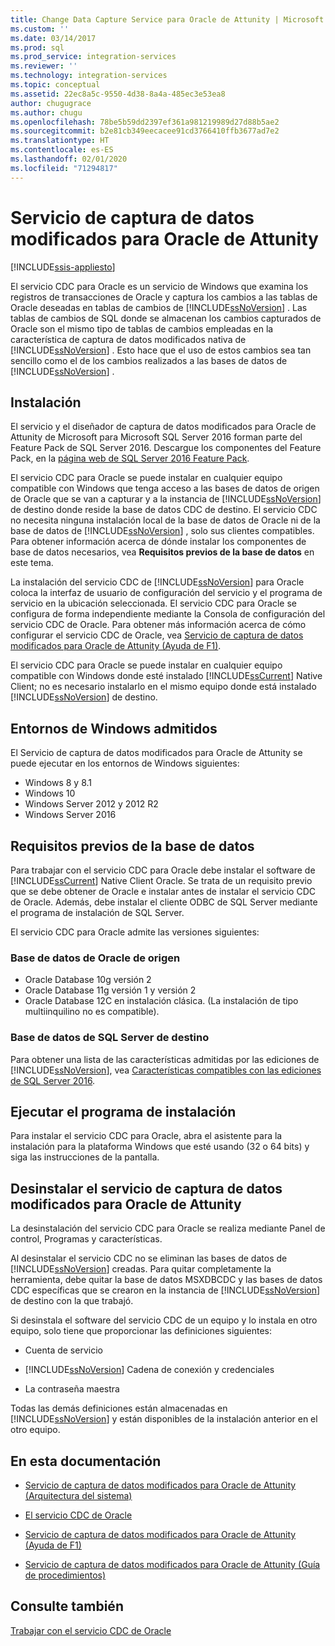 ```yaml
---
title: Change Data Capture Service para Oracle de Attunity | Microsoft Docs
ms.custom: ''
ms.date: 03/14/2017
ms.prod: sql
ms.prod_service: integration-services
ms.reviewer: ''
ms.technology: integration-services
ms.topic: conceptual
ms.assetid: 22ec8a5c-9550-4d38-8a4a-485ec3e53ea8
author: chugugrace
ms.author: chugu
ms.openlocfilehash: 78be5b59dd2397ef361a981219989d27d88b5ae2
ms.sourcegitcommit: b2e81cb349eecacee91cd3766410ffb3677ad7e2
ms.translationtype: HT
ms.contentlocale: es-ES
ms.lasthandoff: 02/01/2020
ms.locfileid: "71294817"
---
```

# <a name="change-data-capture-service-for-oracle-by-attunity"></a>Servicio de captura de datos modificados para Oracle de Attunity

[!INCLUDE[ssis-appliesto](../../includes/ssis-appliesto-ssvrpluslinux-asdb-asdw-xxx.md)]


  El servicio CDC para Oracle es un servicio de Windows que examina los registros de transacciones de Oracle y captura los cambios a las tablas de Oracle deseadas en tablas de cambios de [!INCLUDE[ssNoVersion](../../includes/ssnoversion-md.md)] . Las tablas de cambios de SQL donde se almacenan los cambios capturados de Oracle son el mismo tipo de tablas de cambios empleadas en la característica de captura de datos modificados nativa de [!INCLUDE[ssNoVersion](../../includes/ssnoversion-md.md)] . Esto hace que el uso de estos cambios sea tan sencillo como el de los cambios realizados a las bases de datos de [!INCLUDE[ssNoVersion](../../includes/ssnoversion-md.md)] .  
  
## <a name="installation"></a>Instalación  

El servicio y el diseñador de captura de datos modificados para Oracle de Attunity de Microsoft para Microsoft SQL Server 2016 forman parte del Feature Pack de SQL Server 2016. Descargue los componentes del Feature Pack, en la [página web de SQL Server 2016 Feature Pack](https://go.microsoft.com/fwlink/?LinkId=746297).
  
 El servicio CDC para Oracle se puede instalar en cualquier equipo compatible con Windows que tenga acceso a las bases de datos de origen de Oracle que se van a capturar y a la instancia de [!INCLUDE[ssNoVersion](../../includes/ssnoversion-md.md)] de destino donde reside la base de datos CDC de destino. El servicio CDC no necesita ninguna instalación local de la base de datos de Oracle ni de la base de datos de [!INCLUDE[ssNoVersion](../../includes/ssnoversion-md.md)] , solo sus clientes compatibles. Para obtener información acerca de dónde instalar los componentes de base de datos necesarios, vea **Requisitos previos de la base de datos** en este tema.  
  
 La instalación del servicio CDC de [!INCLUDE[ssNoVersion](../../includes/ssnoversion-md.md)] para Oracle coloca la interfaz de usuario de configuración del servicio y el programa de servicio en la ubicación seleccionada. El servicio CDC para Oracle se configura de forma independiente mediante la Consola de configuración del servicio CDC de Oracle. Para obtener más información acerca de cómo configurar el servicio CDC de Oracle, vea [Servicio de captura de datos modificados para Oracle de Attunity (Ayuda de F1)](../../integration-services/change-data-capture/change-data-capture-service-for-oracle-by-attunity-f1-help.md).  
  
 El servicio CDC para Oracle se puede instalar en cualquier equipo compatible con Windows donde esté instalado [!INCLUDE[ssCurrent](../../includes/sscurrent-md.md)] Native Client; no es necesario instalarlo en el mismo equipo donde está instalado [!INCLUDE[ssNoVersion](../../includes/ssnoversion-md.md)] de destino.  
  
## <a name="supported-windows-environments"></a>Entornos de Windows admitidos  
 El Servicio de captura de datos modificados para Oracle de Attunity se puede ejecutar en los entornos de Windows siguientes:  
  
-   Windows 8 y 8.1  
-   Windows 10  
-   Windows Server 2012 y 2012 R2
-   Windows Server 2016
  
## <a name="database-prerequisites"></a>Requisitos previos de la base de datos  
 Para trabajar con el servicio CDC para Oracle debe instalar el software de [!INCLUDE[ssCurrent](../../includes/sscurrent-md.md)] Native Client Oracle. Se trata de un requisito previo que se debe obtener de Oracle e instalar antes de instalar el servicio CDC de Oracle. Además, debe instalar el cliente ODBC de SQL Server mediante el programa de instalación de SQL Server.  
  
 El servicio CDC para Oracle admite las versiones siguientes:  
  
### <a name="source-oracle-database"></a>Base de datos de Oracle de origen  
  
-   Oracle Database 10g versión 2
-   Oracle Database 11g versión 1 y versión 2
-   Oracle Database 12C en instalación clásica. (La instalación de tipo multiinquilino no es compatible).  
  
### <a name="target-sql-server-database"></a>Base de datos de SQL Server de destino  
 Para obtener una lista de las características admitidas por las ediciones de [!INCLUDE[ssNoVersion](../../includes/ssnoversion-md.md)], vea [Características compatibles con las ediciones de SQL Server 2016](~/sql-server/editions-and-supported-features-for-sql-server-2016.md).  
  
## <a name="running-the-installation-program"></a>Ejecutar el programa de instalación  
 Para instalar el servicio CDC para Oracle, abra el asistente para la instalación para la plataforma Windows que esté usando (32 o 64 bits) y siga las instrucciones de la pantalla.  
  
## <a name="uninstalling-change-data-capture-service-for-oracle-by-attunity"></a>Desinstalar el servicio de captura de datos modificados para Oracle de Attunity  
 La desinstalación del servicio CDC para Oracle se realiza mediante Panel de control, Programas y características.  
  
 Al desinstalar el servicio CDC no se eliminan las bases de datos de [!INCLUDE[ssNoVersion](../../includes/ssnoversion-md.md)] creadas. Para quitar completamente la herramienta, debe quitar la base de datos MSXDBCDC y las bases de datos CDC específicas que se crearon en la instancia de [!INCLUDE[ssNoVersion](../../includes/ssnoversion-md.md)] de destino con la que trabajó.  
  
 Si desinstala el software del servicio CDC de un equipo y lo instala en otro equipo, solo tiene que proporcionar las definiciones siguientes:  
  
-   Cuenta de servicio  
  
-   [!INCLUDE[ssNoVersion](../../includes/ssnoversion-md.md)] Cadena de conexión y credenciales  
  
-   La contraseña maestra  
  
 Todas las demás definiciones están almacenadas en [!INCLUDE[ssNoVersion](../../includes/ssnoversion-md.md)] y están disponibles de la instalación anterior en el otro equipo.  
  
## <a name="in-this-documentation"></a>En esta documentación  
  
-   [Servicio de captura de datos modificados para Oracle de Attunity (Arquitectura del sistema)](../../integration-services/change-data-capture/change-data-capture-service-for-oracle-by-attunity-system-architecture.md)  
  
-   [El servicio CDC de Oracle](../../integration-services/change-data-capture/the-oracle-cdc-service.md)  
  
-   [Servicio de captura de datos modificados para Oracle de Attunity (Ayuda de F1)](../../integration-services/change-data-capture/change-data-capture-service-for-oracle-by-attunity-f1-help.md)  
  
-   [Servicio de captura de datos modificados para Oracle de Attunity (Guía de procedimientos)](../../integration-services/change-data-capture/change-data-capture-service-for-oracle-by-attunity-how-to-guide.md)  
  
## <a name="see-also"></a>Consulte también  
 [Trabajar con el servicio CDC de Oracle](../../integration-services/change-data-capture/working-with-the-oracle-cdc-service.md)  
  
  
